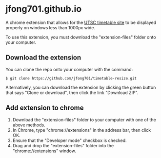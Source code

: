 # jfong701.github.io
A chrome extension that allows for the [UTSC timetable site](https://www.utsc.utoronto.ca/regoffice/timetable/timetable.php) to be displayed properly on windows less than 1000px wide.

To use this extension, you must download the "extension-files" folder onto your computer.

## Download the extension
You can clone the repo onto your computer with the command:
```
$ git clone https://github.com/jfong701/timetable-resize.git
```
Alternatively, you can download the extension by clicking the green button that says "Clone or download", then click the link "Download ZIP".

## Add extension to chrome
1. Download the "extension-files" folder to your computer with one of the above methods.
2. In Chrome, type "chrome://extensions" in the address bar, then click OK.
3. Ensure that the "Developer mode" checkbox is checked.
4. Drag and drop the "extension-files" folder into the "chrome://extensions" window.
